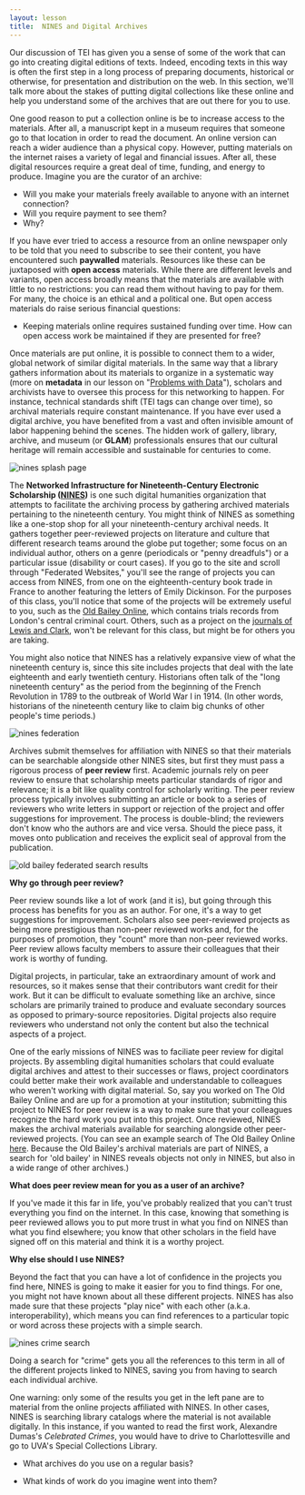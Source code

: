 ```yaml
---
layout: lesson
title:  NINES and Digital Archives
---
```

Our discussion of TEI has given you a sense of some of the work that can go into creating digital editions of texts. Indeed, encoding texts in this way is often the first step in a long process of preparing documents, historical or otherwise, for presentation and distribution on the web. In this section, we'll talk more about the stakes of putting digital collections like these online and help you understand some of the archives that are out there for you to use.

One good reason to put a collection online is be to increase access to the materials. After all, a manuscript kept in a museum requires that someone go to that location in order to read the document. An online version can reach a wider audience than a physical copy. However, putting materials on the internet raises a variety of legal and financial issues. After all, these digital resources require a great deal of time, funding, and energy to produce. Imagine you are the curator of an archive:

* Will you make your materials freely available to anyone with an internet connection?
* Will you require payment to see them?
* Why?

If you have ever tried to access a resource from an online newspaper only to be told that you need to subscribe to see their content, you have encountered such **paywalled** materials. Resources like these can be juxtaposed with **open access** materials. While there are different levels and variants, open access broadly means that the materials are available with little to no restrictions: you can read them without having to pay for them. For many, the choice is an ethical and a political one. But open access materials do raise serious financial questions:

* Keeping materials online requires sustained funding over time. How can open access work be maintained if they are presented for free?

Once materials are put online, it is possible to connect them to a wider, global network of similar digital materials. In the same way that a library gathers information about its materials to organize in a systematic way \(more on **metadata** in our lesson on "[Problems with Data](/textanalysiscoursebook/book/data-cleaning/problems-with-data)"\), scholars and archivists have to oversee this process for this networking to happen. For instance, technical standards shift \(TEI tags can change over time\), so archival materials require constant maintenance. If you have ever used a digital archive, you have benefited from a vast and often invisible amount of labor happening behind the scenes. The hidden work of gallery, library, archive, and museum \(or **GLAM**\) professionals ensures that our cultural heritage will remain accessible and sustainable for centuries to come.

![nines splash page](/textanalysiscoursebook/assets/archives/nines-splash.jpg)

The **Networked Infrastructure for Nineteenth-Century Electronic Scholarship ([NINES](http://www.nines.org))** is one such digital humanities organization that attempts to facilitate the archiving process by gathering archived materials pertaining to the nineteenth century. You might think of NINES as something like a one-stop shop for all your nineteenth-century archival needs. It gathers together peer-reviewed projects on literature and culture that different research teams around the globe put together; some focus on an individual author, others on a genre \(periodicals or "penny dreadfuls"\) or a particular issue \(disability or court cases\). If you go to the site and scroll through "Federated Websites," you'll see the range of projects you can access from NINES, from one on the eighteenth-century book trade in France to another featuring the letters of Emily Dickinson. For the purposes of this class, you'll notice that some of the projects will be extremely useful to you, such as the [Old Bailey Online](https://www.oldbaileyonline.org/), which contains trials records from London's central criminal court. Others, such as a project on the [journals of Lewis and Clark](http://lewisandclarkjournals.unl.edu/), won't be relevant for this class, but might be for others you are taking.

You might also notice that NINES has a relatively expansive view of what the nineteenth century is, since this site includes projects that deal with the late eighteenth and early twentieth century. Historians often talk of the "long nineteenth century" as the period from the beginning of the French Revolution in 1789 to the outbreak of World War I in 1914. (In other words, historians of the nineteenth century like to claim big chunks of other people's time periods.)

![nines federation](/textanalysiscoursebook/assets/archives/nines-federated.jpg)

Archives submit themselves for affiliation with NINES so that their materials can be searchable alongside other NINES sites, but first they must pass a rigorous process of **peer review** first. Academic journals rely on peer review to ensure that scholarship meets particular standards of rigor and relevance; it is a bit like quality control for scholarly writing. The peer review process typically involves submitting an article or book to a series of reviewers who write letters in support or rejection of the project and offer suggestions for improvement. The process is double-blind; the reviewers don't know who the authors are and vice versa. Should the piece pass, it moves onto publication and receives the explicit seal of approval from the publication.

<img src="/textanalysiscoursebook/assets/archives/nines-old-bailey-search.jpg" alt="old bailey federated search results" class="img-right">

**Why go through peer review?**

Peer review sounds like a lot of work (and it is), but going through this process has benefits for you as an author. For one, it's a way to get suggestions for improvement. Scholars also see peer-reviewed projects as being more prestigious than non-peer reviewed works and, for the purposes of promotion, they "count" more than non-peer reviewed works. Peer review allows faculty members to assure their colleagues that their work is worthy of funding. 

Digital projects, in particular, take an extraordinary amount of work and resources, so it makes sense that their contributors want credit for their work. But it can be difficult to evaluate something like an archive, since scholars are primarily trained to produce and evaluate secondary sources as opposed to primary-source repositories. Digital projects also require reviewers who understand not only the content but also the technical aspects of a project.

One of the early missions of NINES was to faciliate peer review for digital projects. By assembling digital humanities scholars that could evaluate digital archives and attest to their successes or flaws, project coordinators could better make their work available and understandable to colleagues who weren't working with digital material. So, say you worked on The Old Bailey Online and are up for a promotion at your institution; submitting this project to NINES for peer review is a way to make sure that your colleagues recognize the hard work you put into this project. Once reviewed, NINES makes the archival materials available for searching alongside other peer-reviewed projects. (You can see an example search of The Old Bailey Online [here](http://www.nines.org/search?q=old%20bailey). Because the Old Bailey's archival materials are part of NINES, a search for 'old bailey' in NINES reveals objects not only in NINES, but also in a wide range of other archives.)

**What does peer review mean for you as a user of an archive?**

If you've made it this far in life, you've probably realized that you can't trust everything you find on the internet. In this case, knowing that something is peer reviewed allows you to put more trust in what you find on NINES than what you find elsewhere; you know that other scholars in the field have signed off on this material and think it is a worthy project.

**Why else should I use NINES?**

Beyond the fact that you can have a lot of confidence in the projects you find here, NINES is going to make it easier for you to find things. For one, you might not have known about all these different projects. NINES has also made sure that these projects "play nice" with each other (a.k.a. interoperability), which means you can find references to a particular topic or word across these projects with a simple search.

![nines crime search](/textanalysiscoursebook/assets/archives/nines-crime-search.jpg)

Doing a search for "crime" gets you all the references to this term in all of the different projects linked to NINES, saving you from having to search each individual archive. 

One warning: only some of the results you get in the left pane are to material from the online projects affiliated with NINES. In other cases, NINES is searching library catalogs where the material is not available digitally. In this instance, if you wanted to read the first work, Alexandre Dumas's _Celebrated Crimes_, you would have to drive to Charlottesville and go to UVA's Special Collections Library.

* What archives do you use on a regular basis?
 
* What kinds of work do you imagine went into them?


